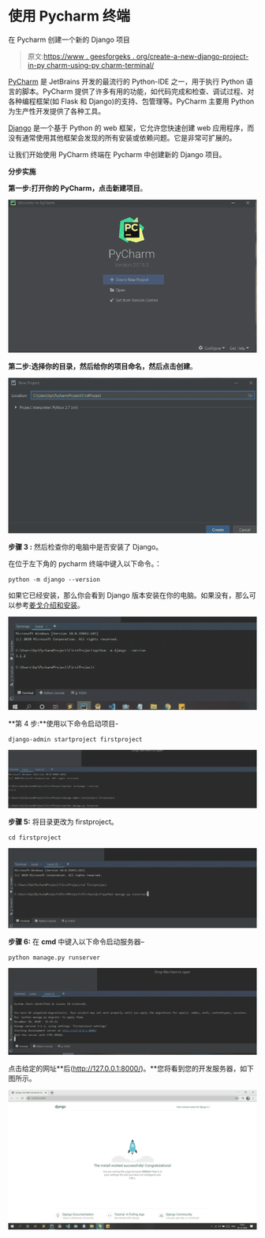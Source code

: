 # 使用 Pycharm 终端

在 Pycharm 创建一个新的 Django 项目

> 原文:[https://www . geesforgeks . org/create-a-new-django-project-in-py charm-using-py charm-terminal/](https://www.geeksforgeeks.org/create-a-new-django-project-in-pycharm-using-pycharm-terminal/)

[PyCharm](https://www.geeksforgeeks.org/django-introduction-and-installation/?ref=lbp) 是 JetBrains 开发的最流行的 Python-IDE 之一，用于执行 Python 语言的脚本。PyCharm 提供了许多有用的功能，如代码完成和检查、调试过程、对各种编程框架(如 Flask 和 Django)的支持、包管理等。PyCharm 主要用 Python 为生产性开发提供了各种工具。

[Django](https://www.geeksforgeeks.org/django-introduction-and-installation/?ref=lbp) 是一个基于 Python 的 web 框架，它允许您快速创建 web 应用程序，而没有通常使用其他框架会发现的所有安装或依赖问题。它是非常可扩展的。

让我们开始使用 PyCharm 终端在 Pycharm 中创建新的 Django 项目。

**分步实施**

**第一步:**打开你的 PyCharm，点击**新建项目**。

![](img/2945fa84997859e6d3abf573df6797f3.png)

**第二步:**选择你的目录，然后给你的项目命名，然后点击**创建**。

![](img/04cf3e86318691cca0076bd9617915b1.png)

**步骤 3 :** 然后检查你的电脑中是否安装了 Django。

在位于左下角的 pycharm 终端中键入以下命令。：

```
python -m django --version
```

如果它已经安装，那么你会看到 Django 版本安装在你的电脑。如果没有，那么可以参考[姜戈介绍和安装](https://www.geeksforgeeks.org/django-introduction-and-installation/?ref=lbp)。

![](img/a3a5fa93093d5982d1dc66f363e7dc22.png)

**第 4 步:**使用以下命令启动项目-

```
django-admin startproject firstproject
```

![](img/f738859658366130de9531dc439b7c71.png)

**步骤 5:** 将目录更改为 firstproject。

```
cd firstproject
```

![](img/d8934aa4f3f7d37051e075b506a45890.png)

**步骤 6:** 在 **cmd** 中键入以下命令启动服务器–

```
python manage.py runserver
```

![](img/13df0cd4840cc00d00392d53919cda05.png)

点击给定的网址**后(http://127.0.0.1:8000/)。**您将看到您的开发服务器，如下图所示。

![](img/e11c0080b38cd388f709cfb123dc7c4e.png)